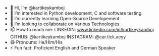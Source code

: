 - 👋 Hi, I’m @kartikeykamboj
- 👀 I’m interested in Python development, C and software testing.
- 🌱 I’m currently learning Open-Source Developement
- 💞️ I’m looking to collaborate on Various Technologies
- 📫 How to reach me:
  LINKEDIN: www.linkedin.com/in/kartikeykamboj
  GITHUB: @kartikeykamboj
  INSTAGRAM: @car.tick.aeyy
- 😄 Pronouns: He/Him/His
- ⚡ Fun fact: Proficient English and German Speaker

<!---
kartikeykamboj/kartikeykamboj is a ✨ special ✨ repository because its `README.md` (this file) appears on your GitHub profile.
You can click the Preview link to take a look at your changes.
--->
